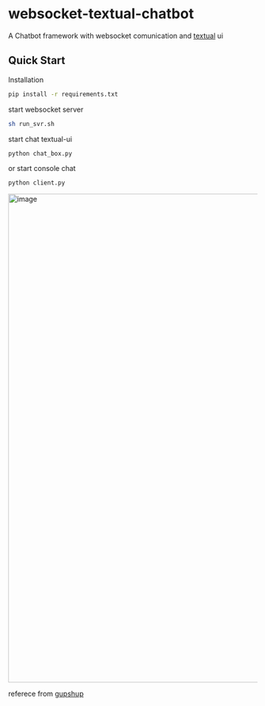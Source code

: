 # websocket-textual-chatbot
A Chatbot framework with websocket comunication and [textual](https://github.com/Textualize/textual) ui

## Quick Start

Installation

```bash
pip install -r requirements.txt
```

start websocket server

```bash
sh run_svr.sh
```

start chat textual-ui

```bash
python chat_box.py
```

or start console chat

```bash
python client.py
```

<img width="988" alt="image" src="https://user-images.githubusercontent.com/7812340/179339557-3b750d86-f5a3-466a-9431-eaaed26e4a1e.png">

referece from [gupshup](https://github.com/kraanzu/gupshup)
